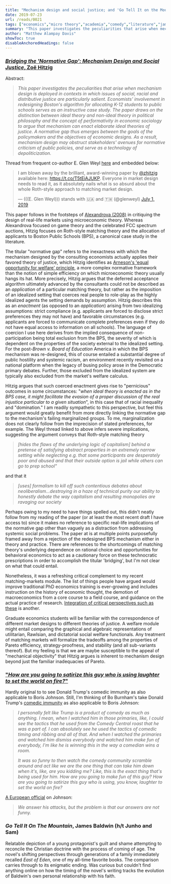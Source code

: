 ```yaml
---
title: "Mechanism design and social justice; and 'Go Tell It on the Mountain' by James Baldwin"
date: 2019-07-23
url: /reads/0021
tags: ["economics","micro theory","academia","comedy","literature","james baldwin","religion"]
summary: "This paper investigates the peculiarities that arise when mechanism design is deployed in contexts in which issues of social, racial and distributive justice are particularly salient. Economists’ involvement in redesigning Boston’s algorithm for allocating K-12 students to public schools serves as an instructive case study. The paper draws on the distinction between ideal theory and non-ideal theory in political philosophy and the concept of performativity in economic sociology to argue that mechanism can enact elaborate ideal theories of justice. A normative gap thus emerges between the goals of the policymakers and the objectives of economic designs. As a result, mechanism design may obstruct stakeholders’ avenues for normative criticism of public policies, and serve as a technology of depoliticization."
author: "Matthew Alampay Davis"
showToc: true
disableAnchoredHeadings: false
---
```


### [*Bridging the 'Normative Gap': Mechanism Design and Social Justice*, Zoë Hitzig](https://papers.ssrn.com/sol3/papers.cfm?abstract_id=3242882#)

Abstract:

> *This paper investigates the peculiarities that arise when mechanism
> design is deployed in contexts in which issues of social, racial and
> distributive justice are particularly salient. Economists' involvement
> in redesigning Boston's algorithm for allocating K-12 students to
> public schools serves as an instructive case study. The paper draws on
> the distinction between ideal theory and non-ideal theory in political
> philosophy and the concept of performativity in economic sociology to
> argue that mechanism can enact elaborate ideal theories of justice. A
> normative gap thus emerges between the goals of the policymakers and
> the objectives of economic designs. As a result, mechanism design may
> obstruct stakeholders' avenues for normative criticism of public
> policies, and serve as a technology of depoliticization.*

Thread from frequent co-author E. Glen Weyl
[here](https://twitter.com/glenweyl/status/1145771680092033024) and
embedded below:

<blockquote class="twitter-tweet"><p lang="en" dir="ltr">I am blown away by the brilliant, award-winning paper by <a href="https://twitter.com/zhitzig?ref_src=twsrc%5Etfw">@zhitzig</a> available here: <a href="https://t.co/T5tEiAJUKP">https://t.co/T5tEiAJUKP</a>. Everyone in market design needs to read it, as it absolutely nails what is so absurd about the whole Roth-style approach to matching market design.</p>&mdash; (((E. Glen Weyl))) stands with 🇺🇦 and 🇹🇼 (@glenweyl) <a href="https://twitter.com/glenweyl/status/1145771680092033024?ref_src=twsrc%5Etfw">July 1, 2019</a></blockquote> <script async src="https://platform.twitter.com/widgets.js" charset="utf-8"></script>

This paper follows in the footsteps of [Alexandrova
(2008)](https://www.researchgate.net/publication/258179648_Connecting_Economic_Models_to_the_Real_World_Game_Theory_and_the_FCC_Spectrum_Auctions)
in critiquing the design of real-life markets using microeconomic
theory. Whereas Alexandrova focused on game theory and the celebrated
FCC spectrum auctions, Hitzig focuses on Roth-style matching theory and
the allocation of applicants to Boston Public Schools (BPS), a canonical
case study in the literature.

The titular "normative gap" refers to the inexactness with which the
mechanism designed by the consulting economists actually applies their
favored theory of justice, which Hitzig identifies as [Arneson's 'equal
opportunity for welfare'
principle](https://www.jstor.org/stable/4320032?seq=1#metadata_info_tab_contents),
a more complex normative framework than the notion of simple efficiency
on which microeconomic theory usually hangs its hat. More precisely,
Hitzig argues that the deferred acceptance algorithm ultimately advanced
by the consultants could not be described as an *application* of a
particular matching theory, but rather as the imposition of an idealized
setting that coerces real people to role-play as the highly idealized
agents the setting demands by assumption. Hitzig describes this as an
*enactment* (as opposed to an *application*) arising from two idealizing
assumptions: strict compliance (e.g. applicants are forced to disclose
strict preferences they may not have) and favorable circumstances (e.g.
applicants are forced to communicate complete preferences even if they
do not have equal access to information on all schools). The language of
coercion I use here derives from the implied consequence of
non-participation being total exclusion from the BPS, the severity of
which is dependent on the properties of the society external to the
idealized setting. For the post-*Brown v. Board of Education* America in
which the BPS mechanism was re-designed, this of course entailed a
substantial degree of public hostility and systemic racism, an
environment recently revisited on a national platform when the legacy of
busing policy arose in the Democratic primary debates. Further, those
excluded from the idealized system are typically also excluded from the
market's welfare calculus.

Hitzig argues that such coerced enactment gives rise to "pernicious"
outcomes in some circumstances: "*when ideal theory is enacted as in the
BPS case, it might facilitate the evasion of a proper discussion of the
real injustice particular to a given situation*", in this case that of
racial inequality and "domination." I am readily sympathetic to this
perspective, but feel this argument would greatly benefit from more
directly linking the normative gap to the mechanism's failing
marginalized groups. To me, marginalization does not clearly follow from
the imprecision of stated preferences, for example. The Weyl thread
linked to above infers severe implications, suggesting the argument
conveys that Roth-style matching theory

> *[hides the flaws of the underlying logic of capitalism] behind a
> pretense of satisfying abstract properties in an extremely narrow
> setting while neglecting e.g. that some participants are desperately
> poor and abused and that their outside option is jail while others can
> go to prep school"*

and that it

> *[uses] formalism to kill off such contentious debates about
> neoliberalism...destroying in a haze of technical purity our ability
> to honestly debate the way capitalism and resulting monopolies are
> ravaging our society*

Perhaps owing to my need to have things spelled out, this didn't neatly
follow from my reading of the paper (or at least the most recent draft I
have access to) since it makes no reference to specific real-life
implications of the normative gap other than vaguely as a distraction
from addressing systemic social problems. The paper at is at multiple
points purposefully framed away from a rejection of the redesigned BPS
mechanism either in theory and practice. There are references to the
shortcomings of matching theory's underlying dependence on rational
choice and opportunities for behavioral economics to act as a cautionary
force on these technocratic prescriptions in order to accomplish the
titular 'bridging', but I'm not clear on what that could entail.

Nonetheless, it was a refreshing critical complement to my recent
matching-markets module. The list of things people have argued would
improve traditional PhD economics training is ever-growing and includes
instruction on the history of economic thought, the demotion of
macroeconomics from a core course to a field course, and guidance on the
actual practice of research. [Integration of critical perspectives such
as these](https://www.aeaweb.org/articles?id=10.1257/jep.27.4.121) is
another.

Graduate economics students will be familiar with the correspondence of
different market designs to different theories of justice. A welfare
module might entail comparing the graphical and algebraic
representations of utilitarian, Rawlsian, and dictatorial social welfare
functionals. Any treatment of matching markets will formalize the
tradeoffs among the properties of Pareto efficiency, strategy-proofness,
and stability (and all sub-variants thereof). But my feeling is that we
are maybe susceptible to the appeal of "mechanical objectivity" that
Hitzig argues is inherent to mechanism design beyond just the familiar
inadequacies of Pareto.

### ["*How are you going to satirize this guy who is using laughter to set the world on fire?*"](https://www.npr.org/2018/12/27/680356663/director-bo-burnham-on-growing-up-with-anxiety-and-an-audience)

Hardly original to to see Donald Trump's comedic immunity as also
applicable to Boris Johnson. Still, I'm thinking of Bo Burnham's take
Donald Trump's [comedic
immunity](https://www.npr.org/2018/12/27/680356663/director-bo-burnham-on-growing-up-with-anxiety-and-an-audience)
as also applicable to Boris Johnson:

> *I personally felt like Trump is a product of comedy as much as
> anything. I mean, when I watched him in those primaries, like, I could
> see the tactics that he used from the Comedy Central roast that he was
> a part of. I can absolutely see he used the tactics of comedic timing
> and ribbing and all of that. And when I watched the primaries and
> watched him dismiss everybody and watched him make fun of everybody,
> I'm like he is winning this in the way a comedian wins a room.*
>
> *It was so funny to then watch the comedy community scramble around
> and act like we are the one thing that can take him down when it's,
> like, are you kidding me? Like, this is the exact thing that's being
> used for him. How are you going to make fun of this guy? How are you
> going to satirize this guy who is using, you know, laughter to set the
> world on fire?*

[A European
official](https://www.newyorker.com/magazine/2019/06/24/the-empty-promise-of-boris-johnson)
on Johnson:

> *We answer his attacks, but the problem is that our answers are not
> funny.*

### *Go Tell It On The Mountain*, James Baldwin (h/t Junho and Sam)

Relatable depiction of a young protagonist's guilt and shame attempting
to reconcile the Christian doctrine with the process of coming of age.
The novel's shifting perspectives through generations of a family
immediately recalled *East of Eden*, one of my all-time favorite books.
The comparison carries through to its enigmatic ending. Was curious but
couldn't find anything online on how the timing of the novel's writing
tracks the evolution of Baldwin's own personal relationship with his
faith.
